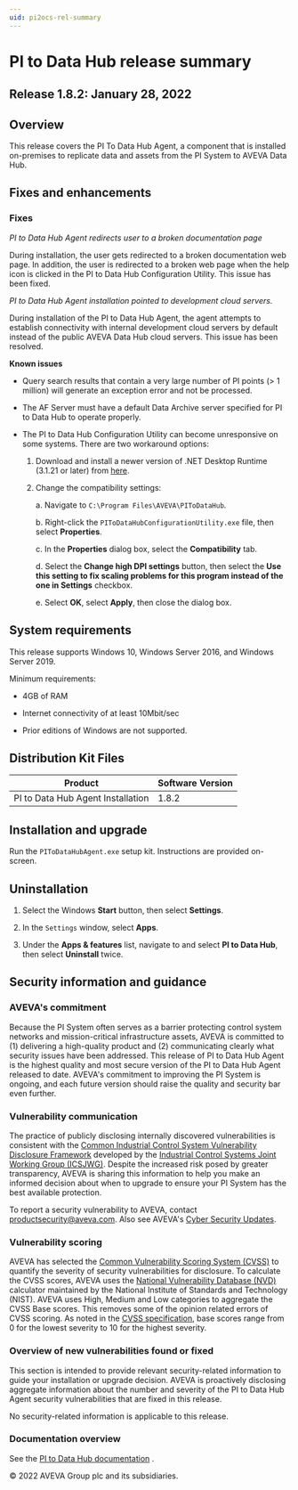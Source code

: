 ```yaml
---
uid: pi2ocs-rel-summary
---
```


# PI to Data Hub release summary

## Release 1.8.2: January 28, 2022


## Overview

This release covers the PI To Data Hub Agent, a component that is installed on-premises to replicate data and assets from the PI System to AVEVA Data Hub.

## Fixes and enhancements

### Fixes

*PI to Data Hub Agent redirects user to a broken documentation page*

During installation, the user gets redirected to a broken documentation web page. In addition, the user is redirected to a broken web page when the help icon is clicked in the PI to Data Hub Configuration Utility. This issue has been fixed. 

*PI to Data Hub Agent installation pointed to development cloud servers.*

During installation of the PI to Data Hub Agent, the agent attempts to establish connectivity with internal development cloud servers by default instead of the public AVEVA Data Hub cloud servers. This issue has been resolved. 

**Known issues**

* Query search results that contain a very large number of PI points (> 1 million) will generate an exception error and not be processed. 

* The AF Server must have a default Data Archive server specified for PI to Data Hub to operate properly.

* The PI to Data Hub Configuration Utility can become unresponsive on some systems. There are two workaround options:

  1. Download and install a newer version of .NET Desktop Runtime (3.1.21 or later) from [here](https://dotnet.microsoft.com/download/dotnet/3.1).
   
  2. Change the compatibility settings:
    
     a. Navigate to `C:\Program Files\AVEVA\PIToDataHub`.
     
     b. Right-click the `PIToDataHubConfigurationUtility.exe` file, then select **Properties**.
     
     c. In the **Properties** dialog box, select the **Compatibility** tab.
     
     d. Select the **Change high DPI settings** button, then select the **Use this setting to fix scaling problems for this program instead of the one in Settings** checkbox.
     
     e. Select **OK**, select **Apply**, then close the dialog box.

## System requirements

This release supports Windows 10, Windows Server 2016, and Windows Server 2019.

Minimum requirements:

* 4GB of RAM

* Internet connectivity of at least 10Mbit/sec

* Prior editions of Windows are not supported.

## Distribution Kit Files

| Product  | Software Version |
|------------- | ------------ |
| PI to Data Hub Agent Installation | 1.8.2 |

## Installation and upgrade

Run the `PIToDataHubAgent.exe` setup kit. Instructions are provided on-screen.

## Uninstallation

1. Select the Windows **Start** button, then select **Settings**.

1. In the `Settings` window, select **Apps**.

1. Under the **Apps & features** list, navigate to and select **PI to Data Hub**, then select **Uninstall** twice.

## Security information and guidance

### AVEVA's commitment

Because the PI System often serves as a barrier protecting control system networks and mission-critical infrastructure assets, AVEVA is committed to (1) delivering a high-quality product and (2) communicating clearly what security issues have been addressed. This release of PI to Data Hub Agent is the highest quality and most secure version of the PI to Data Hub Agent released to date. AVEVA's commitment to improving the PI System is ongoing, and each future version should raise the quality and security bar even further.

### Vulnerability communication

The practice of publicly disclosing internally discovered vulnerabilities is consistent with the [Common Industrial Control System Vulnerability Disclosure Framework](https://www.cisa.gov/uscert/sites/default/files/ICSJWG-Archive/ICSJWG_Vulnerability_Disclosure_Framework_Final_1.pdf) developed by the [Industrial Control Systems Joint Working Group (ICSJWG)](https://www.cisa.gov/uscert/ics/Industrial-Control-Systems-Joint-Working-Group-ICSJWG). Despite the increased risk posed by greater transparency, AVEVA is sharing this information to help you make an informed decision about when to upgrade to ensure your PI System has the best available protection.

To report a security vulnerability to AVEVA, contact productsecurity@aveva.com. Also see AVEVA's [Cyber Security Updates](https://www.aveva.com/en/support-and-success/cyber-security-updates/).

### Vulnerability scoring
AVEVA has selected the [Common Vulnerability Scoring System (CVSS)](https://www.first.org/cvss/v2/guide) to quantify the severity of security vulnerabilities for disclosure. To calculate the CVSS scores, AVEVA uses the [National Vulnerability Database (NVD)](https://nvd.nist.gov/vuln-metrics/cvss/v2-calculator?calculator&.0) calculator maintained by the National Institute of Standards and Technology (NIST). AVEVA uses High, Medium and Low categories to aggregate the CVSS Base scores. This removes some of the opinion related errors of CVSS scoring. As noted in the [CVSS specification](https://www.first.org/cvss/specification-document), base scores range from 0 for the lowest severity to 10 for the highest severity.

### Overview of new vulnerabilities found or fixed
This section is intended to provide relevant security-related information to guide your installation or upgrade decision. AVEVA is proactively disclosing aggregate information about the number and severity of the PI to Data Hub Agent security vulnerabilities that are fixed in this release.

No security-related information is applicable to this release.

### Documentation overview

See the [PI to Data Hub documentation](xref:main-lp) .

© 2022 AVEVA Group plc and its subsidiaries.
